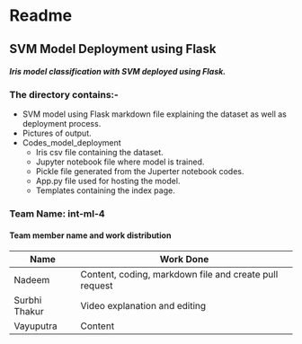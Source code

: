 # Readme

## SVM Model Deployment using Flask 
#### _Iris model classification with SVM deployed using Flask._

### The directory contains:-
- SVM model using Flask markdown file explaining the dataset as well as deployment process.
- Pictures of output.
- Codes_model_deployment
  - Iris csv file containing the dataset.
  - Jupyter notebook file where model is trained.
  - Pickle file generated from the Juperter notebook codes.
  - App.py file used for hosting the model.
  - Templates containing the index page.
 

### Team Name: int-ml-4
#### Team member name and work distribution
| Name | Work Done |
| ------ | ------ |
| Nadeem | Content, coding, markdown file and create pull request  |
| Surbhi Thakur | Video explanation and editing |
| Vayuputra | Content |

